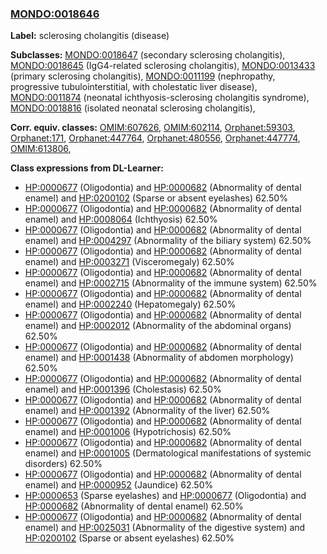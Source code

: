 
### [MONDO:0018646](http://purl.obolibrary.org/obo/MONDO_0018646)
**Label:** sclerosing cholangitis (disease)

**Subclasses:** [MONDO:0018647](http://purl.obolibrary.org/obo/MONDO_0018647) (secondary sclerosing cholangitis), [MONDO:0018645](http://purl.obolibrary.org/obo/MONDO_0018645) (IgG4-related sclerosing cholangitis), [MONDO:0013433](http://purl.obolibrary.org/obo/MONDO_0013433) (primary sclerosing cholangitis), [MONDO:0011199](http://purl.obolibrary.org/obo/MONDO_0011199) (nephropathy, progressive tubulointerstitial, with cholestatic liver disease), [MONDO:0011874](http://purl.obolibrary.org/obo/MONDO_0011874) (neonatal ichthyosis-sclerosing cholangitis syndrome), [MONDO:0018816](http://purl.obolibrary.org/obo/MONDO_0018816) (isolated neonatal sclerosing cholangitis), 

**Corr. equiv. classes:** [OMIM:607626](http://purl.obolibrary.org/obo/OMIM_607626), [OMIM:602114](http://purl.obolibrary.org/obo/OMIM_602114), [Orphanet:59303](http://www.orpha.net/ORDO/Orphanet_59303), [Orphanet:171](http://www.orpha.net/ORDO/Orphanet_171), [Orphanet:447764](http://www.orpha.net/ORDO/Orphanet_447764), [Orphanet:480556](http://www.orpha.net/ORDO/Orphanet_480556), [Orphanet:447774](http://www.orpha.net/ORDO/Orphanet_447774), [OMIM:613806](http://purl.obolibrary.org/obo/OMIM_613806), 

**Class expressions from DL-Learner:**

- [HP:0000677](http://purl.obolibrary.org/obo/HP_0000677) (Oligodontia) and [HP:0000682](http://purl.obolibrary.org/obo/HP_0000682) (Abnormality of dental enamel) and [HP:0200102](http://purl.obolibrary.org/obo/HP_0200102) (Sparse or absent eyelashes) 62.50%
- [HP:0000677](http://purl.obolibrary.org/obo/HP_0000677) (Oligodontia) and [HP:0000682](http://purl.obolibrary.org/obo/HP_0000682) (Abnormality of dental enamel) and [HP:0008064](http://purl.obolibrary.org/obo/HP_0008064) (Ichthyosis) 62.50%
- [HP:0000677](http://purl.obolibrary.org/obo/HP_0000677) (Oligodontia) and [HP:0000682](http://purl.obolibrary.org/obo/HP_0000682) (Abnormality of dental enamel) and [HP:0004297](http://purl.obolibrary.org/obo/HP_0004297) (Abnormality of the biliary system) 62.50%
- [HP:0000677](http://purl.obolibrary.org/obo/HP_0000677) (Oligodontia) and [HP:0000682](http://purl.obolibrary.org/obo/HP_0000682) (Abnormality of dental enamel) and [HP:0003271](http://purl.obolibrary.org/obo/HP_0003271) (Visceromegaly) 62.50%
- [HP:0000677](http://purl.obolibrary.org/obo/HP_0000677) (Oligodontia) and [HP:0000682](http://purl.obolibrary.org/obo/HP_0000682) (Abnormality of dental enamel) and [HP:0002715](http://purl.obolibrary.org/obo/HP_0002715) (Abnormality of the immune system) 62.50%
- [HP:0000677](http://purl.obolibrary.org/obo/HP_0000677) (Oligodontia) and [HP:0000682](http://purl.obolibrary.org/obo/HP_0000682) (Abnormality of dental enamel) and [HP:0002240](http://purl.obolibrary.org/obo/HP_0002240) (Hepatomegaly) 62.50%
- [HP:0000677](http://purl.obolibrary.org/obo/HP_0000677) (Oligodontia) and [HP:0000682](http://purl.obolibrary.org/obo/HP_0000682) (Abnormality of dental enamel) and [HP:0002012](http://purl.obolibrary.org/obo/HP_0002012) (Abnormality of the abdominal organs) 62.50%
- [HP:0000677](http://purl.obolibrary.org/obo/HP_0000677) (Oligodontia) and [HP:0000682](http://purl.obolibrary.org/obo/HP_0000682) (Abnormality of dental enamel) and [HP:0001438](http://purl.obolibrary.org/obo/HP_0001438) (Abnormality of abdomen morphology) 62.50%
- [HP:0000677](http://purl.obolibrary.org/obo/HP_0000677) (Oligodontia) and [HP:0000682](http://purl.obolibrary.org/obo/HP_0000682) (Abnormality of dental enamel) and [HP:0001396](http://purl.obolibrary.org/obo/HP_0001396) (Cholestasis) 62.50%
- [HP:0000677](http://purl.obolibrary.org/obo/HP_0000677) (Oligodontia) and [HP:0000682](http://purl.obolibrary.org/obo/HP_0000682) (Abnormality of dental enamel) and [HP:0001392](http://purl.obolibrary.org/obo/HP_0001392) (Abnormality of the liver) 62.50%
- [HP:0000677](http://purl.obolibrary.org/obo/HP_0000677) (Oligodontia) and [HP:0000682](http://purl.obolibrary.org/obo/HP_0000682) (Abnormality of dental enamel) and [HP:0001006](http://purl.obolibrary.org/obo/HP_0001006) (Hypotrichosis) 62.50%
- [HP:0000677](http://purl.obolibrary.org/obo/HP_0000677) (Oligodontia) and [HP:0000682](http://purl.obolibrary.org/obo/HP_0000682) (Abnormality of dental enamel) and [HP:0001005](http://purl.obolibrary.org/obo/HP_0001005) (Dermatological manifestations of systemic disorders) 62.50%
- [HP:0000677](http://purl.obolibrary.org/obo/HP_0000677) (Oligodontia) and [HP:0000682](http://purl.obolibrary.org/obo/HP_0000682) (Abnormality of dental enamel) and [HP:0000952](http://purl.obolibrary.org/obo/HP_0000952) (Jaundice) 62.50%
- [HP:0000653](http://purl.obolibrary.org/obo/HP_0000653) (Sparse eyelashes) and [HP:0000677](http://purl.obolibrary.org/obo/HP_0000677) (Oligodontia) and [HP:0000682](http://purl.obolibrary.org/obo/HP_0000682) (Abnormality of dental enamel) 62.50%
- [HP:0000677](http://purl.obolibrary.org/obo/HP_0000677) (Oligodontia) and [HP:0000682](http://purl.obolibrary.org/obo/HP_0000682) (Abnormality of dental enamel) and [HP:0025031](http://purl.obolibrary.org/obo/HP_0025031) (Abnormality of the digestive system) and [HP:0200102](http://purl.obolibrary.org/obo/HP_0200102) (Sparse or absent eyelashes) 62.50%



